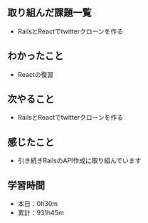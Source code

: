 ## 取り組んだ課題一覧
- RailsとReactでtwitterクローンを作る
## わかったこと
- Reactの復習
## 次やること
- RailsとReactでtwitterクローンを作る
## 感じたこと
- 引き続きRailsのAPI作成に取り組んでいます
## 学習時間
- 本日：0h30m
- 累計：931h45m
